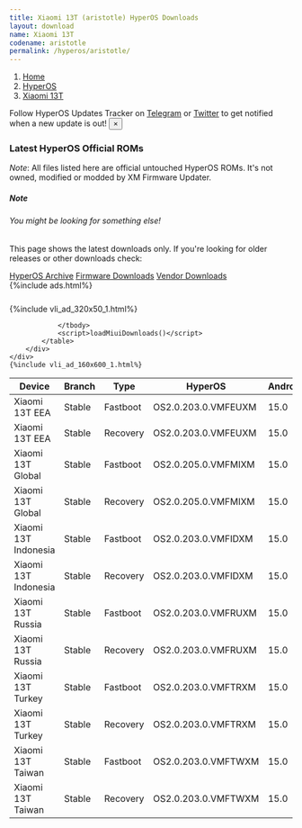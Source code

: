 ```yaml
---
title: Xiaomi 13T (aristotle) HyperOS Downloads
layout: download
name: Xiaomi 13T
codename: aristotle
permalink: /hyperos/aristotle/
---
```

<nav aria-label="breadcrumb">
    <ol class="breadcrumb">
        <li class="breadcrumb-item"><a href="/">Home</a></li>
        <li class="breadcrumb-item"><a href="/hyperos/">HyperOS</a></li>
        <li class="breadcrumb-item active" aria-current="page"><a href="/hyperos/aristotle/">Xiaomi 13T</a></li>
    </ol>
</nav>
<div class="alert alert-primary alert-dismissible fade show" role="alert">
    Follow HyperOS Updates Tracker on <a href="https://t.me/MIUIUpdatesTracker" class="alert-link">Telegram</a>
     or <a href="https://twitter.com/MiFwUpdater" class="alert-link">Twitter</a> to get notified when a new update is out!
    <button type="button" class="close" data-dismiss="alert" aria-label="Close">
        <span aria-hidden="true">&times;</span>
    </button>
</div>

### Latest HyperOS Official ROMs
*Note*: All files listed here are official untouched HyperOS ROMs. It's not owned, modified or modded by XM Firmware Updater.
<div class="card">
  <div class="card-body">
    <h5 class="card-title">Note</h5>
    <h6 class="card-subtitle mb-2 text-muted">You might be looking for something else!</h6>
    <p class="card-text">This page shows the latest downloads only.
     If you're looking for older releases or other downloads check:</p>
    <a href="/archive/hyperos/aristotle/" class="card-link">HyperOS Archive</a>
    <a href="/firmware/aristotle/" class="card-link">Firmware Downloads</a>
    <a href="/vendor/aristotle/" class="card-link">Vendor Downloads</a>
  </div>
</div>
{%include ads.html%}
<div class="row justify-content-center">
    <div class="col-10">
        <div class="table-responsive-md" style="margin-top: 25px;">
            {%include vli_ad_320x50_1.html%}
            <table id="miui" class="display dt-responsive nowrap compact table table-striped table-hover table-sm">
                <thead class="thead-dark">
                    <tr>
                        <th data-ref="device">Device</th>
                        <th data-ref="branch">Branch</th>
                        <th data-ref="type">Type</th>
                        <th data-ref="miui">HyperOS</th>
                        <th data-ref="android">Android</th>
                        <th data-ref="size">Size</th>
                        <th data-ref="size">Date</th>
                        <th data-ref="link">Link</th>
                    </tr>
                </thead>
                <tbody>
                <tr><td>Xiaomi 13T EEA</td><td>Stable</td><td>Fastboot</td><td>OS2.0.203.0.VMFEUXM</td><td>15.0</td><td>7.2 GB</td><td>2025-07-17</td><td><a href="/hyperos/aristotle/stable/OS2.0.203.0.VMFEUXM/">Download</a></td></tr>
<tr><td>Xiaomi 13T EEA</td><td>Stable</td><td>Recovery</td><td>OS2.0.203.0.VMFEUXM</td><td>15.0</td><td>6.1 GB</td><td>2025-07-29</td><td><a href="/hyperos/aristotle/stable/OS2.0.203.0.VMFEUXM/">Download</a></td></tr>
<tr><td>Xiaomi 13T Global</td><td>Stable</td><td>Fastboot</td><td>OS2.0.205.0.VMFMIXM</td><td>15.0</td><td>7.7 GB</td><td>2025-07-16</td><td><a href="/hyperos/aristotle/stable/OS2.0.205.0.VMFMIXM/">Download</a></td></tr>
<tr><td>Xiaomi 13T Global</td><td>Stable</td><td>Recovery</td><td>OS2.0.205.0.VMFMIXM</td><td>15.0</td><td>6.0 GB</td><td>2025-07-23</td><td><a href="/hyperos/aristotle/stable/OS2.0.205.0.VMFMIXM/">Download</a></td></tr>
<tr><td>Xiaomi 13T Indonesia</td><td>Stable</td><td>Fastboot</td><td>OS2.0.203.0.VMFIDXM</td><td>15.0</td><td>7.3 GB</td><td>2025-07-17</td><td><a href="/hyperos/aristotle/stable/OS2.0.203.0.VMFIDXM/">Download</a></td></tr>
<tr><td>Xiaomi 13T Indonesia</td><td>Stable</td><td>Recovery</td><td>OS2.0.203.0.VMFIDXM</td><td>15.0</td><td>6.0 GB</td><td>2025-07-30</td><td><a href="/hyperos/aristotle/stable/OS2.0.203.0.VMFIDXM/">Download</a></td></tr>
<tr><td>Xiaomi 13T Russia</td><td>Stable</td><td>Fastboot</td><td>OS2.0.203.0.VMFRUXM</td><td>15.0</td><td>8.0 GB</td><td>2025-07-17</td><td><a href="/hyperos/aristotle/stable/OS2.0.203.0.VMFRUXM/">Download</a></td></tr>
<tr><td>Xiaomi 13T Russia</td><td>Stable</td><td>Recovery</td><td>OS2.0.203.0.VMFRUXM</td><td>15.0</td><td>5.9 GB</td><td>2025-07-30</td><td><a href="/hyperos/aristotle/stable/OS2.0.203.0.VMFRUXM/">Download</a></td></tr>
<tr><td>Xiaomi 13T Turkey</td><td>Stable</td><td>Fastboot</td><td>OS2.0.203.0.VMFTRXM</td><td>15.0</td><td>7.4 GB</td><td>2025-07-17</td><td><a href="/hyperos/aristotle/stable/OS2.0.203.0.VMFTRXM/">Download</a></td></tr>
<tr><td>Xiaomi 13T Turkey</td><td>Stable</td><td>Recovery</td><td>OS2.0.203.0.VMFTRXM</td><td>15.0</td><td>5.9 GB</td><td>2025-07-30</td><td><a href="/hyperos/aristotle/stable/OS2.0.203.0.VMFTRXM/">Download</a></td></tr>
<tr><td>Xiaomi 13T Taiwan</td><td>Stable</td><td>Fastboot</td><td>OS2.0.203.0.VMFTWXM</td><td>15.0</td><td>6.8 GB</td><td>2025-07-17</td><td><a href="/hyperos/aristotle/stable/OS2.0.203.0.VMFTWXM/">Download</a></td></tr>
<tr><td>Xiaomi 13T Taiwan</td><td>Stable</td><td>Recovery</td><td>OS2.0.203.0.VMFTWXM</td><td>15.0</td><td>5.8 GB</td><td>2025-07-30</td><td><a href="/hyperos/aristotle/stable/OS2.0.203.0.VMFTWXM/">Download</a></td></tr>

                </tbody>
                <script>loadMiuiDownloads()</script>
            </table>
        </div>
    </div>
    {%include vli_ad_160x600_1.html%}
</div>
